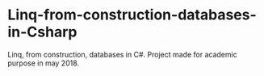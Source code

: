 # Linq-from-construction-databases-in-Csharp
Linq, from construction, databases in C#. Project made for academic purpose in may 2018.
